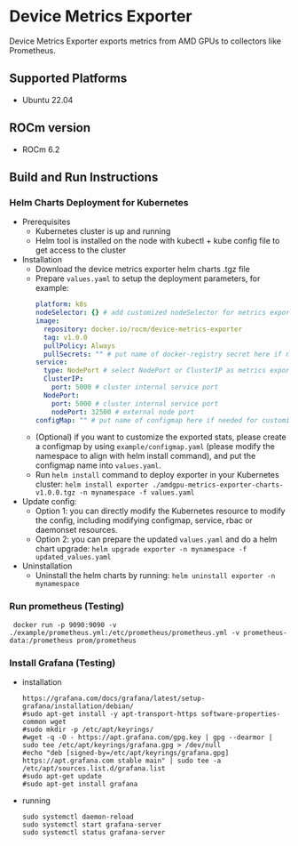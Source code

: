 # Device Metrics Exporter

Device Metrics Exporter exports metrics from AMD GPUs to collectors like Prometheus.

## Supported Platforms
  - Ubuntu 22.04

## ROCm version
  - ROCm 6.2

## Build and Run Instructions

### Helm Charts Deployment for Kubernetes
- Prerequisites
  - Kubernetes cluster is up and running
  - Helm tool is installed on the node with kubectl + kube config file to get access to the cluster
- Installation
  - Download the device metrics exporter helm charts .tgz file
  - Prepare ```values.yaml``` to setup the deployment parameters, for example:
    ```yaml
    platform: k8s
    nodeSelector: {} # add customized nodeSelector for metrics exporter daemonset
    image:
      repository: docker.io/rocm/device-metrics-exporter
      tag: v1.0.0
      pullPolicy: Always
      pullSecrets: "" # put name of docker-registry secret here if needed for exporter image
    service:
      type: NodePort # select NodePort or ClusterIP as metrics exporter's service type
      ClusterIP:
        port: 5000 # cluster internal service port
      NodePort:      
        port: 5000 # cluster internal service port
        nodePort: 32500 # external node port 
    configMap: "" # put name of configmap here if needed for customizing exported stats
    ```
  - (Optional) if you want to customize the exported stats, please create a configmap by using ```example/configmap.yaml``` (please modify the namespace to align with helm install command), and put the configmap name into ```values.yaml```.
  - Run ```helm install``` command to deploy exporter in your Kubernetes cluster:
    ```helm install exporter ./amdgpu-metrics-exporter-charts-v1.0.0.tgz -n mynamespace -f values.yaml```
- Update config:
  - Option 1: you can directly modify the Kubernetes resource to modify the config, including modifying configmap, service, rbac or daemonset resources.
  - Option 2: you can prepare the updated ```values.yaml``` and do a helm chart upgrade: ```helm upgrade exporter -n mynamespace -f updated_values.yaml```
- Uninstallation
  - Uninstall the helm charts by running: 
    ```helm uninstall exporter -n mynamespace```

### Run prometheus (Testing)
   ```
	docker run -p 9090:9090 -v ./example/prometheus.yml:/etc/prometheus/prometheus.yml -v prometheus-data:/prometheus prom/prometheus
   ```
### Install Grafana (Testing)
- installation
    ```
    https://grafana.com/docs/grafana/latest/setup-grafana/installation/debian/
    #sudo apt-get install -y apt-transport-https software-properties-common wget
    #sudo mkdir -p /etc/apt/keyrings/
    #wget -q -O - https://apt.grafana.com/gpg.key | gpg --dearmor | sudo tee /etc/apt/keyrings/grafana.gpg > /dev/null
    #echo "deb [signed-by=/etc/apt/keyrings/grafana.gpg] https://apt.grafana.com stable main" | sudo tee -a /etc/apt/sources.list.d/grafana.list
    #sudo apt-get update
    #sudo apt-get install grafana

    ```
- running
    ```
    sudo systemctl daemon-reload
    sudo systemctl start grafana-server
    sudo systemctl status grafana-server
    ```

